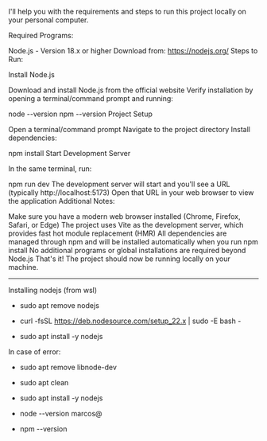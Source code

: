 I'll help you with the requirements and steps to run this project locally on your personal computer.

Required Programs:

Node.js - Version 18.x or higher
Download from: https://nodejs.org/
Steps to Run:

Install Node.js

Download and install Node.js from the official website
Verify installation by opening a terminal/command prompt and running:

node --version
npm --version
Project Setup

Open a terminal/command prompt
Navigate to the project directory
Install dependencies:

npm install
Start Development Server

In the same terminal, run:

npm run dev
The development server will start and you'll see a URL (typically http://localhost:5173)
Open that URL in your web browser to view the application
Additional Notes:

Make sure you have a modern web browser installed (Chrome, Firefox, Safari, or Edge)
The project uses Vite as the development server, which provides fast hot module replacement (HMR)
All dependencies are managed through npm and will be installed automatically when you run npm install
No additional programs or global installations are required beyond Node.js
That's it! The project should now be running locally on your machine.

--------------------------------------------------------------------------------------

Installing nodejs (from wsl)

- sudo apt remove nodejs 

- curl -fsSL https://deb.nodesource.com/setup_22.x | sudo -E bash -

- sudo apt install -y nodejs

In case of error:

- sudo apt remove libnode-dev 

- sudo apt clean

- sudo apt install -y nodejs

- node --version                                                                                                                marcos@

- npm --version 